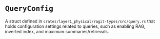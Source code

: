 # `QueryConfig`

A struct defined in `crates/layer1_physical/ragit-types/src/query.rs` that holds configuration settings related to queries, such as enabling RAG, inverted index, and maximum summaries/retrievals.